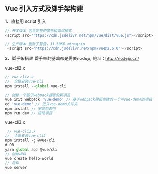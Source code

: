 ##  Vue 引入方式及脚手架构建
1、直接用 script 引入 
```js
// 开发版本 包含完整的警告和调试模式
<script src="https://cdn.jsdelivr.net/npm/vue/dist/vue.js"></script>

// 生产版本 删除了警告，33.30KB min+gzip
 <script src="https://cdn.jsdelivr.net/npm/vue@2.6.0"></script>
 ```
 2、脚手架搭建
 脚手架的基础都是需要nodejs, 地址：<http://nodejs.cn/>

 vue-cli2.x
 ```js
// vue-cli2.x
//  全局安装vue-cli
npm install --global vue-cli

// 创建一个基于webpack模板的新项目
vue init webpack 'vue-demo' // 基于webpack模板创建的一个叫vue-demo的项目
cd 'vue-demo' // 进入vue-demo文件夹
npm install // 安装依赖包
npm run dev // 启动项目
 ```
 vue-cli3.x
```js
 // vue-cli3.x
//  全局安装vue-cli3
npm install -g @vue/cli
# OR
yarn global add @vue/cli
// 创建项目
vue create hello-world
// 启动
vue server
 ```